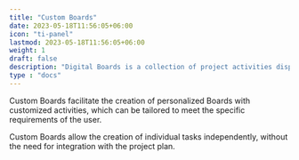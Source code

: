 ```yaml
---
title: "Custom Boards"
date: 2023-05-18T11:56:05+06:00
icon: "ti-panel"
lastmod: 2023-05-18T11:56:05+06:00
weight: 1
draft: false
description: "Digital Boards is a collection of project activities displayed in the form of cards, which helps to comment and update activities more easily"
type : "docs"
---
```


Custom Boards facilitate the creation of personalized Boards with customized activities, which can be tailored to meet the specific requirements of the user. 

Custom Boards allow the creation of individual tasks independently, without the need for integration with the project plan.
